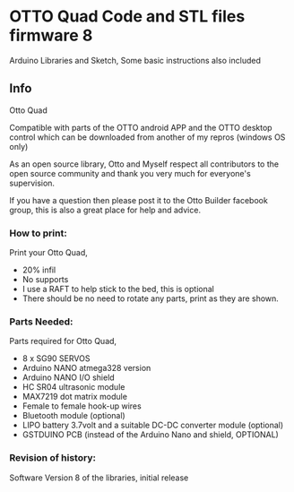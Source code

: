 # OTTO Quad Code and STL files   firmware 8

Arduino Libraries and Sketch, Some basic instructions also included

## Info

Otto Quad

Compatible with parts of the OTTO android APP and the OTTO desktop control which can be downloaded from another of my repros (windows OS only)

As an open source library, Otto and Myself respect all contributors to the open source community and thank you very much for everyone's supervision.

If you have a question then please post it to the Otto Builder facebook group, this is also a great place for help and advice.

### How to print:

Print your Otto Quad, 
- 20% infil
- No supports
- I use a RAFT to help stick to the bed, this is optional
- There should be no need to rotate any parts, print as they are shown.

### Parts Needed:

Parts required for Otto Quad, 
- 8 x SG90 SERVOS
- Arduino NANO   atmega328 version
- Arduino NANO I/O shield
- HC SR04 ultrasonic module
- MAX7219 dot matrix module
- Female to female hook-up wires
- Bluetooth module (optional)
- LIPO battery 3.7volt and a suitable DC-DC converter module (optional)
- GSTDUINO PCB (instead of the Arduino Nano and shield, OPTIONAL)

   
### Revision of history:

Software Version 8 of the libraries, initial release
